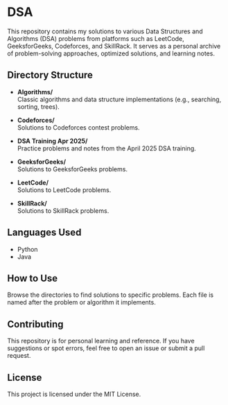 # DSA

This repository contains my solutions to various Data Structures and Algorithms (DSA) problems from platforms such as LeetCode, GeeksforGeeks, Codeforces, and SkillRack. It serves as a personal archive of problem-solving approaches, optimized solutions, and learning notes.

## Directory Structure

- **Algorithms/**  
  Classic algorithms and data structure implementations (e.g., searching, sorting, trees).

- **Codeforces/**  
  Solutions to Codeforces contest problems.

- **DSA Training Apr 2025/**  
  Practice problems and notes from the April 2025 DSA training.

- **GeeksforGeeks/**  
  Solutions to GeeksforGeeks problems.

- **LeetCode/**  
  Solutions to LeetCode problems.

- **SkillRack/**  
  Solutions to SkillRack problems.

## Languages Used

- Python
- Java

## How to Use

Browse the directories to find solutions to specific problems. Each file is named after the problem or algorithm it implements.

## Contributing

This repository is for personal learning and reference. If you have suggestions or spot errors, feel free to open an issue or submit a pull request.

## License

This project is licensed under the MIT License.